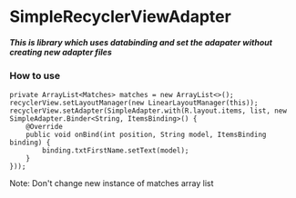 # SimpleRecyclerViewAdapter

##### This is library which uses databinding and set the adapater without creating new adapter files


### How to use

```
private ArrayList<Matches> matches = new ArrayList<>();
recyclerView.setLayoutManager(new LinearLayoutManager(this));
recyclerView.setAdapter(SimpleAdapter.with(R.layout.items, list, new SimpleAdapter.Binder<String, ItemsBinding>() {
    @Override
    public void onBind(int position, String model, ItemsBinding binding) {
        binding.txtFirstName.setText(model);
    }
}));
```

Note: Don't change new instance of matches array list

